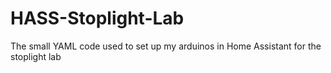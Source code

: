# HASS-Stoplight-Lab
The small YAML code used to set up my arduinos in Home Assistant for the stoplight lab
